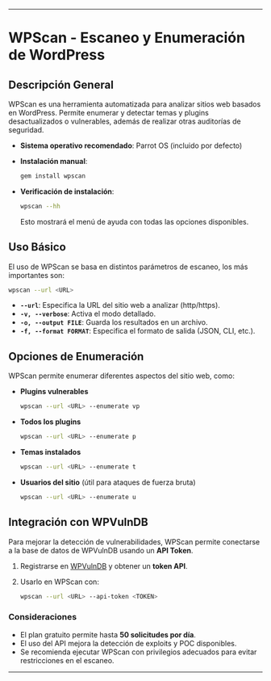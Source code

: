 
---

# WPScan - Escaneo y Enumeración de WordPress

## Descripción General

WPScan es una herramienta automatizada para analizar sitios web basados en WordPress. Permite enumerar y detectar temas y plugins desactualizados o vulnerables, además de realizar otras auditorías de seguridad.

- **Sistema operativo recomendado**: Parrot OS (incluido por defecto)
- **Instalación manual**:
    
    ```bash
    gem install wpscan
    ```
    
- **Verificación de instalación**:
    
    ```bash
    wpscan --hh
    ```
    
    Esto mostrará el menú de ayuda con todas las opciones disponibles.

## Uso Básico

El uso de WPScan se basa en distintos parámetros de escaneo, los más importantes son:

```bash
wpscan --url <URL>
```

- **`--url`**: Especifica la URL del sitio web a analizar (http/https).
- **`-v, --verbose`**: Activa el modo detallado.
- **`-o, --output FILE`**: Guarda los resultados en un archivo.
- **`-f, --format FORMAT`**: Especifica el formato de salida (JSON, CLI, etc.).

## Opciones de Enumeración

WPScan permite enumerar diferentes aspectos del sitio web, como:

- **Plugins vulnerables**
    
    ```bash
    wpscan --url <URL> --enumerate vp
    ```
    
- **Todos los plugins**
    
    ```bash
    wpscan --url <URL> --enumerate p
    ```
    
- **Temas instalados**
    
    ```bash
    wpscan --url <URL> --enumerate t
    ```
    
- **Usuarios del sitio** (útil para ataques de fuerza bruta)
    
    ```bash
    wpscan --url <URL> --enumerate u
    ```
    

## Integración con WPVulnDB

Para mejorar la detección de vulnerabilidades, WPScan permite conectarse a la base de datos de WPVulnDB usando un **API Token**.

1. Registrarse en [WPVulnDB](https://wpscan.com/) y obtener un **token API**.
2. Usarlo en WPScan con:
    
    ```bash
    wpscan --url <URL> --api-token <TOKEN>
    ```
    

### Consideraciones

- El plan gratuito permite hasta **50 solicitudes por día**.
- El uso del API mejora la detección de exploits y POC disponibles.
- Se recomienda ejecutar WPScan con privilegios adecuados para evitar restricciones en el escaneo.

---

